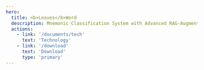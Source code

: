 ```yaml
---
hero:
  title: <b>Leaves</b>Word
  description: Mnemonic Classification System with Advanced RAG-Augmented Word Embeddings
  actions:
    - link: '/documents/tech'
      text: 'Technology'
    - link: '/download'
      text: 'Download'
      type: 'primary'
---
```


<code src="./index.tsx" inline></code>

<code src="./index.feature.tsx" inline></code>

<code src="./index.ui.tsx" inline></code>
